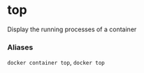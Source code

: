 # top

<!---MARKER_GEN_START-->
Display the running processes of a container

### Aliases

`docker container top`, `docker top`


<!---MARKER_GEN_END-->
